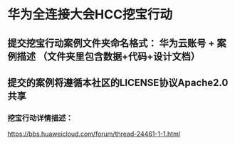 ﻿# 华为全连接大会HCC挖宝行动

## 提交挖宝行动案例文件夹命名格式： 华为云账号 + 案例描述  （文件夹里包含数据+代码+设计文档）

## 提交的案例将遵循本社区的LICENSE协议Apache2.0共享

### 挖宝行动详情描述：
https://bbs.huaweicloud.com/forum/thread-24461-1-1.html
